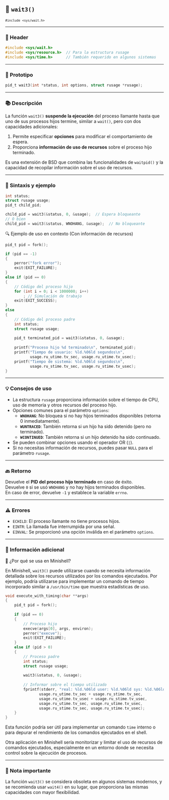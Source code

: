 ## 🧩 `wait3()`  
<small><code>#include &lt;sys/wait.h&gt;</code></small>

---

### 🧾 Header
```c
#include <sys/wait.h>
#include <sys/resource.h>  // Para la estructura rusage
#include <sys/time.h>      // También requerido en algunos sistemas
```

---

### 🧪 Prototipo
```c
pid_t wait3(int *status, int options, struct rusage *rusage);
```

---

### 📚 Descripción
La función `wait3()` **suspende la ejecución** del proceso llamante hasta que uno de sus procesos hijos termine, similar a `wait()`, pero con dos capacidades adicionales:
1. Permite especificar **opciones** para modificar el comportamiento de espera.
2. Proporciona **información de uso de recursos** sobre el proceso hijo terminado.

Es una extensión de BSD que combina las funcionalidades de `waitpid()` y la capacidad de recopilar información sobre el uso de recursos.

---

### 🧰 Sintaxis y ejemplo
```c
int status;
struct rusage usage;
pid_t child_pid;

child_pid = wait3(&status, 0, &usage);  // Espera bloqueante
// O bien
child_pid = wait3(&status, WNOHANG, &usage);  // No bloqueante
```


<summary>🔍 Ejemplo de uso en contexto (Con información de recursos)</summary>

```c
pid_t pid = fork();

if (pid == -1)
{
    perror("fork error");
    exit(EXIT_FAILURE);
}
else if (pid == 0)
{
    // Código del proceso hijo
    for (int i = 0; i < 1000000; i++)
        ; // Simulación de trabajo
    exit(EXIT_SUCCESS);
}
else
{
    // Código del proceso padre
    int status;
    struct rusage usage;
    
    pid_t terminated_pid = wait3(&status, 0, &usage);
    
    printf("Proceso hijo %d terminado\n", terminated_pid);
    printf("Tiempo de usuario: %ld.%06ld segundos\n", 
           usage.ru_utime.tv_sec, usage.ru_utime.tv_usec);
    printf("Tiempo de sistema: %ld.%06ld segundos\n", 
           usage.ru_stime.tv_sec, usage.ru_stime.tv_usec);
}
```



---

### 💡 Consejos de uso
- La estructura `rusage` proporciona información sobre el tiempo de CPU, uso de memoria y otros recursos del proceso hijo.
- Opciones comunes para el parámetro `options`:
  - **`WNOHANG`**: No bloquea si no hay hijos terminados disponibles (retorna 0 inmediatamente).
  - **`WUNTRACED`**: También retorna si un hijo ha sido detenido (pero no terminado).
  - **`WCONTINUED`**: También retorna si un hijo detenido ha sido continuado.
- Se pueden combinar opciones usando el operador OR (`|`).
- Si no necesitas información de recursos, puedes pasar `NULL` para el parámetro `rusage`.

---

### 🔙 Retorno
Devuelve el **PID del proceso hijo terminado** en caso de éxito.  
Devuelve `0` si se usó `WNOHANG` y no hay hijos terminados disponibles.  
En caso de error, devuelve `-1` y establece la variable `errno`.

---

### ⚠️ Errores
- `ECHILD`: El proceso llamante no tiene procesos hijos.
- `EINTR`: La llamada fue interrumpida por una señal.
- `EINVAL`: Se proporcionó una opción inválida en el parámetro `options`.

---

### 🧭 Información adicional

<summary>📎 ¿Por qué se usa en Minishell?</summary>

En Minishell, `wait3()` puede utilizarse cuando se necesita información detallada sobre los recursos utilizados por los comandos ejecutados. Por ejemplo, podría utilizarse para implementar un comando de tiempo incorporado similar a `/usr/bin/time` que muestra estadísticas de uso.

```c
void execute_with_timing(char **args)
{
    pid_t pid = fork();
	
    if (pid == 0)
    {
        // Proceso hijo
        execve(args[0], args, environ);
        perror("execve");
        exit(EXIT_FAILURE);
    }
    else if (pid > 0)
    {
        // Proceso padre
        int status;
        struct rusage usage;
		
        wait3(&status, 0, &usage);
		
        // Informar sobre el tiempo utilizado
        fprintf(stderr, "real: %ld.%06ld user: %ld.%06ld sys: %ld.%06ld\n",
               usage.ru_utime.tv_sec + usage.ru_stime.tv_sec,
               usage.ru_utime.tv_usec + usage.ru_stime.tv_usec,
               usage.ru_utime.tv_sec, usage.ru_utime.tv_usec,
               usage.ru_stime.tv_sec, usage.ru_stime.tv_usec);
    }
}
```

Esta función podría ser útil para implementar un comando `time` interno o para depurar el rendimiento de los comandos ejecutados en el shell.

Otra aplicación en Minishell sería monitorizar y limitar el uso de recursos de comandos ejecutados, especialmente en un entorno donde se necesita control sobre la ejecución de procesos.

---

### 📝 Nota importante
La función `wait3()` se considera obsoleta en algunos sistemas modernos, y se recomienda usar `wait4()` en su lugar, que proporciona las mismas capacidades con mayor flexibilidad.